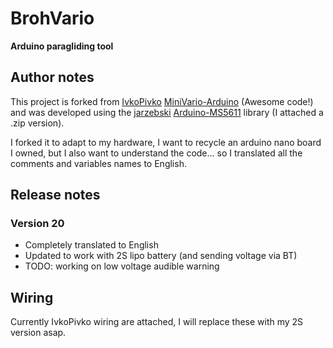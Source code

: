 # BrohVario

**Arduino paragliding tool**

## Author notes

This project is forked from [IvkoPivko](https://github.com/IvkoPivko) [MiniVario-Arduino](https://github.com/IvkoPivko/MiniVario-Arduino) (Awesome code!) and was developed using the [jarzebski](https://github.com/jarzebski) [Arduino-MS5611](https://github.com/jarzebski/Arduino-MS5611) library (I attached a .zip version).

I forked it to adapt to my hardware, I want to recycle an arduino nano board I owned, but I also want to understand the code... so I translated all the comments and variables names to English.

## Release notes

### Version 20

- Completely translated to English
- Updated to work with 2S lipo battery (and sending voltage via BT)
- TODO: working on low voltage audible warning

## Wiring

Currently IvkoPivko wiring are attached, I will replace these with my 2S version asap.
